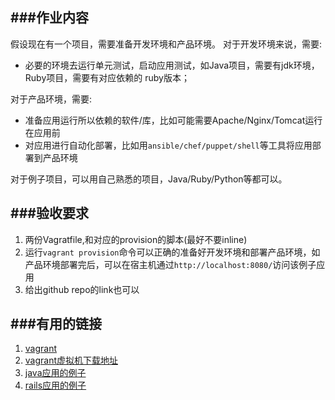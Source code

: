 ###作业内容
-----
假设现在有一个项目，需要准备开发环境和产品环境。
对于开发环境来说，需要:

-  必要的环境去运行单元测试，启动应用测试，如Java项目，需要有jdk环境，Ruby项目，需要有对应依赖的
ruby版本；

对于产品环境，需要:
- 准备应用运行所以依赖的软件/库，比如可能需要Apache/Nginx/Tomcat运行在应用前
- 对应用进行自动化部署，比如用`ansible/chef/puppet/shell`等工具将应用部署到产品环境

对于例子项目，可以用自己熟悉的项目，Java/Ruby/Python等都可以。

###验收要求
----
1. 两份Vagratfile,和对应的provision的脚本(最好不要inline)
2. 运行`vagrant provision`命令可以正确的准备好开发环境和部署产品环境，如产品环境部署完后，可以在宿主机通过`http://localhost:8080/`访问该例子应用
3. 给出github repo的link也可以

###有用的链接
----
1. [vagrant](https://vagrantup.com)
2. [vagrant虚拟机下载地址](https://vagrantup.com)
3. [java应用的例子](https://github.com/spring-projects/spring-mvc-showcase)
4. [rails应用的例子](https://github.com/jehughes/rails4-example)
